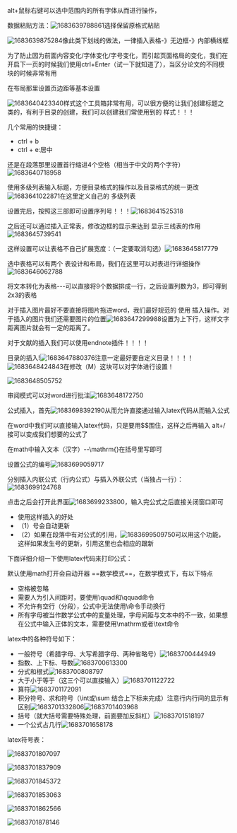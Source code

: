alt+鼠标右键可以选中范围内的所有字体从而进行操作，

数据粘贴方法：![1683639788861](word.assets/1683639788861.png)选择保留原格式粘贴

![1683639875284](word.assets/1683639875284.png)像此类下划线的做法，一律插入表格-》无边框-》内部横线框



为了防止因为前面内容变化/字体变化/字号变化，而引起页面格局的变化，我们在开启下一页的时候我们使用ctrl+Enter（试一下就知道了），当区分论文的不同模块的时候非常有用



在布局那里设置页边距等基本设置



![1683640423340](word.assets/1683640423340.png)样式这个工具箱非常有用，可以很方便的让我们创建标题之类的，有利于目录的创建，我们可以创建我们常使用到的 样式！！！

 几个常用的快捷键：

+ ctrl + b
+ ctrl + e:居中

还是在段落那里设置首行缩进4个空格（相当于中文的两个字符）![1683640718958](word.assets/1683640718958.png)



使用多级列表输入标题，方便目录格式的操作以及目录格式的统一更改![1683641022871](word.assets/1683641022871.png)在这里定义自己的 多级列表

设置完后，按照这三部即可设置序列号！！！![1683641525318](word.assets/1683641525318.png)



之后还可以通过插入正常表，修改边框的显示来达到 显示三线表的作用![1683645739541](word.assets/1683645739541.png)

这样设置可以让表格不自己扩展宽度：（一定要取消勾选）![1683645817779](word.assets/1683645817779.png)

 选中表格可以有两个 表设计和布局，我们在这里可以对表进行详细操作![1683646062788](word.assets/1683646062788.png)

将文本转化为表格---可以直接将9个数据排成一行，之后设置列数为3，即可得到2x3的表格

对于插入图片最好不要直接将图片拖进word，我们最好规范的 使用 插入操作。对于插入的图片我们还需要图片的位置![1683647299988](word.assets/1683647299988.png)设置为上下行，这样文字距离图片就会有一定的距离了。

对于文献的插入我们可以使用endnote插件！！！！



目录的插入!![1683647880376](word.assets/1683647880376.png)注意一定最好要自定义目录！！！！![1683648424843](word.assets/1683648424843.png)在修改（M）这块可以对字体进行设置！

![1683648505752](word.assets/1683648505752.png)







审阅模式可以对word进行批注![1683648172750](word.assets/1683648172750.png)



公式插入，首先![1683698392190](word.assets/1683698392190.png)从而允许直接通过输入latex代码从而输入公式

在word中我们可以直接输入latex代码，只是要用$$围住，这样之后再输入 alt+/接可以变成我们想要的公式了

在math中输入文本（汉字）--\mathrm{}在括号里写即可

设置公式的编号![1683699059717](word.assets/1683699059717.png)

分别插入内联公式（行内公式）与插入外联公式（当独占一行）：![1683699124768](word.assets/1683699124768.png)

点击之后会打开此界面![1683699233800](word.assets/1683699233800.png)，输入完公式之后直接关闭窗口即可

+ 使用这样插入的好处
+ （1）号会自动更新
+ （2）如果在段落中有对公式的引用，![1683699509750](word.assets/1683699509750.png)可以用这个功能，这样如果发生号的更新，引用这里也会相应的跟新

下面详细介绍一下使用latex代码来打印公式：

默认使用math打开会自动开器 ==数学模式==，在数学模式下，有以下特点

+ 空格被忽略
+ 需要人为引入间距时，要使用\quad和\qquad命令
+ 不允许有空行（分段），公式中无法使用\\命令手动换行
+ 所有字母被当作数学公式中的变量处理，字母间距与文本中的不一致，如果想在公式中输入正体的文本，需要使用\mathrm或者\text命令

latex中的各种符号如下：

+ 一般符号（希腊字母、大写希腊字母、两种省略号）![1683700444949](word.assets/1683700444949.png)
+ 指数、上下标、导数![1683700613300](word.assets/1683700613300.png)
+ 分式和根式![1683700808797](word.assets/1683700808797.png)
+ 大于小于等于（这三个可以直接输入）![1683701122722](word.assets/1683701122722.png)
+ 算符![1683701172091](word.assets/1683701172091.png)
+ 积分符号、求和符号（\int或\sum 结合上下标来完成）注意行内行间的显示有区别![1683701332806](word.assets/1683701332806.png)![1683701403968](word.assets/1683701403968.png)
+ 括号（就大括号需要特殊处理，前面要加反斜杠）![1683701518197](word.assets/1683701518197.png)
+ 一个公式占几行![1683701658178](word.assets/1683701658178.png)

latex符号表：

![1683701807097](word.assets/1683701807097.png)



![1683701837909](word.assets/1683701837909.png)



![1683701845372](word.assets/1683701845372.png)



![1683701853063](word.assets/1683701853063.png)



![1683701862566](word.assets/1683701862566.png)



![1683701878146](word.assets/1683701878146.png)